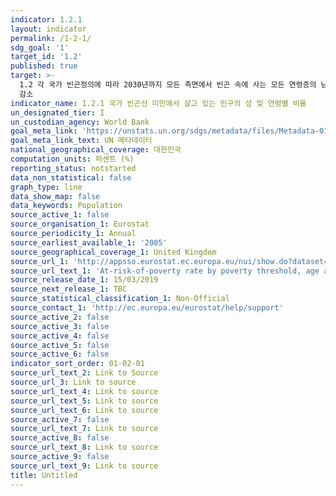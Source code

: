 ```yaml
---
indicator: 1.2.1
layout: indicator
permalink: /1-2-1/
sdg_goal: '1'
target_id: '1.2'
published: true
target: >-
  1.2 각 국가 빈곤정의에 따라 2030년까지 모든 측면에서 빈곤 속에 사는 모든 연령층의 남성, 여성, 그리고 아동 비율을 최소 절반으로
  감소
indicator_name: 1.2.1 국가 빈곤선 미만에서 살고 있는 인구의 성 및 연령별 비율
un_designated_tier: I
un_custodian_agency: World Bank
goal_meta_link: 'https://unstats.un.org/sdgs/metadata/files/Metadata-01-02-01.pdf'
goal_meta_link_text: UN 메타데이터
national_geographical_coverage: 대한민국
computation_units: 퍼센트 (%)
reporting_status: notstarted
data_non_statistical: false
graph_type: line
data_show_map: false
data_keywords: Population
source_active_1: false
source_organisation_1: Eurostat
source_periodicity_1: Annual
source_earliest_available_1: '2005'
source_geographical_coverage_1: United Kingdom
source_url_1: 'http://appsso.eurostat.ec.europa.eu/nui/show.do?dataset=ilc_li02&lang=en'
source_url_text_1: 'At-risk-of-poverty rate by poverty threshold, age and sex - EU-SILC survey'
source_release_date_1: 15/03/2019
source_next_release_1: TBC
source_statistical_classification_1: Non-Official
source_contact_1: 'http://ec.europa.eu/eurostat/help/support'
source_active_2: false
source_active_3: false
source_active_4: false
source_active_5: false
source_active_6: false
indicator_sort_order: 01-02-01
source_url_text_2: Link to Source
source_url_3: Link to source
source_url_text_4: Link to source
source_url_text_5: Link to source
source_url_text_6: Link to source
source_active_7: false
source_url_text_7: Link to source
source_active_8: false
source_url_text_8: Link to source
source_active_9: false
source_url_text_9: Link to source
title: Untitled
---
```

